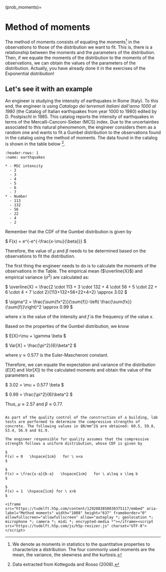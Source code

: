 (prob_moments)=

# Method of moments

The method of moments consists of equating the moments[^moment] in the observations to those of the distribution we want to fit. This is, there is a relationship between the moments and the parameters of the distribution. Then, if we equate the moments of the distribution to the moments of the observations, we can obtain the values of the parameters of the distribution. Actually, you have already done it in the exercises of the Exponential distribution! 

## Let's see it with an example

An engineer is studying the intensity of earthquakes in Rome (Italy). To this end, the engineer is using *Catalogo dei terremoti italiani dall'anno 1000 al 1980* (the Catalog of Italian earthquakes from year 1000 to 1980) edited by D. Postpischl in 1985. This catalog reports the intensity of earthquakes in terms of the Mercalli-Canconi-Sieber (MCS) index. Due to the uncertainties associated to this natural phenomenom, the engineer considers them as a random one and wants to fit a Gumbel distribution to the observations found in the catalog using the method of moments. The data found in the catalog is shown in the table below [^ref].


```{list-table} MSC intensity of the recorded earthquakes in the city of Rome.
:header-rows: 1
:name: earthquakes

* - MSC intensity
  - 2
  - 3
  - 4
  - 5
  - 6
  - 7
* - Number
  - 113
  - 132
  - 56
  - 22
  - 4
  - 2
```

Remember that the CDF of the Gumbel distribution is given by 

$
F(x) = e^{-e^{-\frac{x-\mu}{\beta}}}
$

Therefore, the value of $\mu$ and $\beta$ needs to be determined based on the observations to fit the distribution.

The first thing the engineer needs to do is to calculate the moments of the observations in the Table. The empirical mean ($\overline{X}$) and empirical variance ($\sigma^2$) are calculated as:

$
\overline{X} = \frac{2 \cdot 113 + 3 \cdot 132 + 4 \cdot 56 + 5 \cdot 22 + 6 \cdot 4 + 7 \cdot 2}{113+132+56+22+4+2} \approx 3.02
$

$
\sigma^2 = \frac{\sum{fx^2}}{\sum{f}}-\left( \frac{\sum{fx}}{\sum{f}}\right)^2 \approx 0.99
$

where $x$ is the value of the intensity and $f$ is the frequency of the value $x$.

Based on the properties of the Gumbel distribution, we know 

$
E[X]=\mu + \gamma \beta
$

$
Var[X] = \frac{\pi^2}{6}\beta^2
$

where $\gamma \approx 0.577$ is the Euler-Mascheroni constant.

Therefore, we can equate the expectation and variance of the distribution ($E[X]$ and $Var[X]$) to the calculated moments and obtain the value of the parameters as

$
3.02 = \mu + 0.577 \beta 
$

$
0.99 = \frac{\pi^2}{6}\beta^2
$

Thus, $\mu \approx 2.57$ and $\beta \approx 0.77$. 

```{card} Exercises

As part of the quality control of the construction of a building, lab tests are performed to determine the compressive strengths of concrete. The following values in $N/mm^2$ are obtained: 60.5, 59.8, 53.4, 56.9 and 61.9. 

The engineer responsible for quality assumes that the compressive strength follows a uniform distribution, whose CDF is given by 

$
F(x) = 0   \hspace{1cm}   for \ x<a
$

$
F(x) = \frac{x-a}{b-a}   \hspace{1cm}   for \ a\leq x \leq b
$

$
F(x) = 1  \hspace{1cm} for \ x>b
$

<iframe src="https://tudelft.h5p.com/content/1292083850830375117/embed" aria-label="Method moments" width="1088" height="637" frameborder="0" allowfullscreen="allowfullscreen" allow="autoplay *; geolocation *; microphone *; camera *; midi *; encrypted-media *"></iframe><script src="https://tudelft.h5p.com/js/h5p-resizer.js" charset="UTF-8"></script>

```

[^moment]: We denote as moments in statistics to the quantitative properties to characterize a distribution. The four commonly used moments are the mean, the variance, the skewness and the kurtosis.
[^ref]: Data extracted from Kottegoda and Rosso (2008).